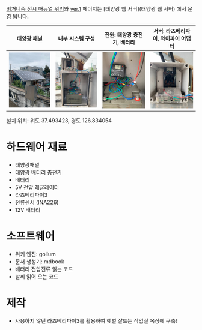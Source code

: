 [비거니즘 전시 매뉴얼 위키](/)와 [ver.1](https://wiki.0makes0.com/book) 페이지는 [태양광 웹 서버](태양광 웹 서버) 에서 운영 됩니다. 

| 태양광 패널 | 내부 시스템 구성 | 전원: 태양광 충전기, 배터리 | 서버: 라즈베리파이, 와이파이 어댑터  |
| :---:         |     :---:      |          :---: | :---: |
| ![](/uploads/photo1630906705.jpeg) | ![](/uploads/photo1630906705(3).jpeg)     | ![](/uploads/photo1630906705(2).jpeg)     | ![](/uploads/photo1630906705(1).jpeg)  |

설치 위치: 위도 37.493423, 경도 126.834054

# 하드웨어 재료

 - 태양광패널
 - 태양광 배터리 충전기
 - 배터리
 - 5V 전압 레귤레이터
 - 라즈베리파이3
 - 전류센서 (INA226)
 - 12V 배터리 

# 소프트웨어 
 - 위키 엔진: gollum
 - 문서 생성기: mdbook 
 - 배터리 전압전류 읽는 코드
 - 날씨 읽어 오는 코드

# 제작
 - 사용하지 않던 라즈베리파이3를 활용하여 햇볕 잘드는 작업실 옥상에 구축!